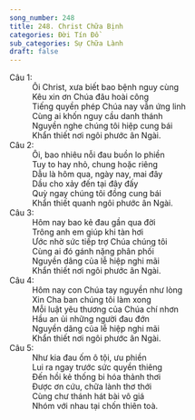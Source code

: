 ```yaml
---
song_number: 248
title: 248. Christ Chữa Bịnh
categories: Đời Tín Đồ
sub_categories: Sự Chữa Lành
draft: false
---
```

<dl><dt>Câu 1:</dt><dd data-verse="1">Ôi Christ, xưa biết bao bệnh nguy cùng <br/>Kêu xin ơn Chúa đâu hoài công <br/>Tiếng quyền phép Chúa nay vẫn ứng linh <br/>Cùng ai khốn nguy cầu danh thánh <br/>Nguyền nghe chúng tôi hiệp cung bái <br/>Khẩn thiết nơi ngôi phước ân Ngài. </dd><dt>Câu 2:</dt><dd data-verse="2">Ôi, bao nhiêu nỗi đau buồn lo phiền <br/>Tuy to hay nhỏ, chung hoặc riêng <br/>Dẫu là hôm qua, ngày nay, mai đây <br/>Dầu cho xảy đến tại đây đấy <br/>Quỳ ngay chúng tôi đồng cung bái <br/>Khẩn thiết quanh ngôi phước ân Ngài. </dd><dt>Câu 3:</dt><dd data-verse="3">Hôm nay bao kẻ đau gần qua đời <br/>Trông anh em giúp khi tàn hơi <br/>Ước nhờ sức tiếp trợ Chúa chúng tôi <br/>Cùng ai đó gánh nặng phân phối <br/>Nguyền dâng của lễ hiệp nghi mãi <br/>Khẩn thiết nơi ngôi phước ân Ngài. </dd><dt>Câu 4:</dt><dd data-verse="3">Hôm nay con Chúa tay nguyền như lòng <br/>Xin Cha ban chúng tôi làm xong <br/>Mỗi luật yêu thương của Chúa chí nhơn <br/>Hầu an ủi những người đau đớn <br/>Nguyền dâng của lễ hiệp nghi mãi <br/>Khẩn thiết nơi ngôi phước ân Ngài. </dd><dt>Câu 5:</dt><dd data-verse="3">Như kia đau ốm ô tội, ưu phiền <br/>Lui ra ngay trước sức quyền thiêng <br/>Đến hồi kẻ thống bi hóa thảnh thơi <br/>Được ơn cứu, chữa lành thơ thới <br/>Cùng chư thánh hát bài vô giá <br/>Nhóm với nhau tại chốn thiên toà. </dd></dl>